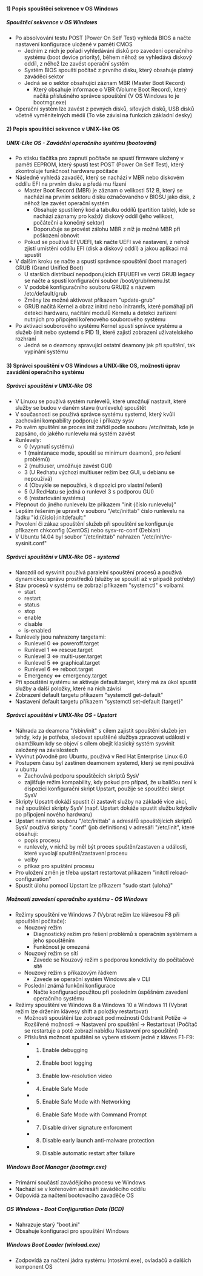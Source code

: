 #### 1) Popis spouštěcí sekvence v OS Windows

##### Spouštěcí sekvence v OS Windows
- Po absolvování testu POST (Power On Self Test) vyhledá BIOS a načte nastavení konfigurace uložené v paměti CMOS
	- Jedním z nich je pořadí vyhledávání disků pro zavedení operačního systému (boot device priority), během něhož se vyhledává diskový oddíl, z něhož lze zavést operační systém
	- Systém BIOS spouští počítač z prvního disku, který obsahuje platný zaváděcí sektor
	- Jedná se o sektor obsahující záznam MBR (Master Boot Record)
		- Který obsahuje informace o VBR (Volume Boot Record), který načítá příslušného správce spouštění (V OS Windows to je bootmgr.exe)
- Operační systém lze zavést z pevných disků, síťových disků, USB disků včetně vyměnitelných médií (To vše závisí na funkcích základní desky)
#### 2) Popis spouštěcí sekvence v UNIX-like OS

##### UNIX-Like OS -  Zavádění operačního systému (bootování)
- Po stisku tlačítka pro zapnutí počítače se spustí firmware uložený v paměti EEPROM, který spustí test POST (Power On Self Test), který zkontroluje funkčnost hardwaru počítače
- Následně vyhledá zavaděč, který se nachází v MBR nebo diskovém oddílu EFI na prvním disku a předá mu řízení
	- Master Boot Record (MBR) je záznam o velikosti 512 B, který se nachází na prvním sektoru disku označovaného v BIOSU jako disk, z něhož lze zavést operační systém
		- Obsahuje spustilený kód a tabulku oddílů (partition table), kde se nachází záznamy pro každý diskový oddíl (jeho velikost, počáteční a konečný sektor)
		- Doporučuje se provést zálohu MBR z níž je možné MBR při poškození obnovit
	- Pokud se používá EFI/UEFI, tak načte UEFI své nastavení, z nehož zjistí umístění oddílu EFI (disk a diskový oddíl) a jakou aplikaci má spustit
- V dalším kroku se načte a spustí správnce spouštění (boot manager) GRUB (Grand Unified Boot)
	- U starších distribucí nepodporujících EFI/UEFI ve verzi GRUB legacy se načte a spustí konfigurační soubor /boot/grub/menu.lst
	- V podobě konfiguračního souboru GRUB2 s názvem /etc/default/grub
	- Změny lze možné aktivovat příkazem "update-grub"
	- GRUB načítá Kernel a obraz initrd nebo initramfs, které pomáhají při detekci hardwaru, načítání modulů Kernelu a detekci zařízení nutných pro připojení kořenového souborového systému
- Po aktivaci souborového systému Kernel spustí správce systému a služeb (init nebo systemd s PID 1), které zajistí zobrazení uživatelského rozhraní
	- Jedná se o deamony spravující ostatní deamony jak při spuštění, tak vypínání systému

#### 3) Správci spouštění v OS Windows a UNIX-like OS, možnosti úprav zavádění operačního systému

##### Správci spouštění v UNIX-like OS
- V Linuxu se používá systém runlevelů, které umožňují nastavit, které služby se budou v daném stavu (runlevelu) spouštět
- V současnosti se používá správce systému systemd, který kvůli zachování kompability podporuje i příkazy sysv
- Po svém spuštění se proces init zařídí podle souboru /etc/inittab, kde je zapsáno, do jakého runlevelu má systém zavést
- Runlevely:
	- 0 (vypnutí systému)
	- 1 (maintanace mode, spouští se minimum deamonů, pro řešení problémů)
	- 2 (multiuser, umožňuje zavést GUI)
	- 3 (U Redhatu výchozí multiuser režim bez GUI, u debianu se nepoužívá)
	- 4 (Obvykle se nepoužívá, k dispozici pro vlastní řešení)
	- 5 (U RedHatu se jedná o runlevel 3 s podporou GUI)
	- 6 (restartování systému)
- Přepnout do jiného runlevelu lze příkazem "init {číslo runlevelu}"
- Lepším řešením je upravit v souboru "/etc/inittab" číslo runlevelu na řádku "id:{číslo}:initdefault:"
- Povolení či zákaz spouštění služeb při spouštění se konfiguruje příkazem chkconfig (CentOS) nebo sysv-rc-conf (Debian)
- V Ubuntu 14.04 byl soubor "/etc/inittab" nahrazen "/etc/init/rc-sysinit.conf"

##### Správci spouštění v UNIX-like OS - systemd
- Narozdíl od sysvinit používá paralelní spouštění procesů a používá dynamickou správu prostředků (služby se spouští až v případě potřeby)
- Stav procesů v systému se zobrazí příkazem "systemctl" s volbami:
	- start
	- restart
	- status
	- stop
	- enable
	- disable
	- is-enabled
- Runlevely jsou nahrazeny targetami:
	- Runlevel 0 <=> poweroff.target
	- Runlevel 1 <=> rescue.target
	- Runlevel 3 <=> multi-user.target
	- Runlevel 5 <=> graphical.target
	- Runlevel 6 <=> reboot.target
	- Emergency <=> emergency.target
- Při spouštění systému se aktivuje default.target, který má za úkol spustit služby a další položky, které na nich závisí
- Zobrazení default targetu příkazem "systemctl get-default"
- Nastavení default targetu příkazem "systemctl set-default {target}"

##### Správci spouštění v UNIX-like OS - Upstart
- Náhrada za deamona "/sbin/init" s cílem zajistit spouštění služeb jen tehdy, kdy je potřeba, sledovat spuštěné službya zpracovat události v okamžikum kdy se objeví s cílem obejít klasický systém sysvinit založený na závislostech
- Vyvinut původně pro Ubuntu, používá v Red Hat Enterprise Linux 6.0
- Postupem času byl zastínen deamonem systemd, který se nyní používá v ubuntu
	- Zachovává podporu spouštěcích skriptů SysV
	- zajišťuje režim kompability, kdy pokud pro případ, že u balíčku není k dispozici konfigurační skript Upstart, použije se spouštěcí skript SysV
- Skripty Upsatrt dokáží spustit či zastavit služby na základě více akcí, než spouštěcí skripty SysV (např. Upstart dokáže spustit službu kdykoliv po připojení nového hardwaru)
- Upstart namísto souboru "/etc/inittab" a adresářů spouštějících skriptů SysV používá skripty ".conf" (job definitions) v adresáři "/etc/init", které obsahují:
	- popis procesu
	- runlevely, v nichž by měl být proces spuštěn/zastaven a události, které vyvolají spuštění/zastavení procesu
	- volby
	- příkaz pro spuštění procesu
- Pro uložení změn je třeba upstart restartovat příkazem "initctl reload-configuration"
- Spustit úlohu pomocí Upstart lze příkazem "sudo start {uloha}"

##### Možnosti zavedení operačního systému - OS Windows
- Režimy spouštění ve Windows 7 (Vybrat režim lze klávesou F8 při spouštění počítače):
	- Nouzový režim
		- Diagnostický režim pro řešení problémů s operačním systémem a jeho spouštěním
		- Funkčnost je omezená
	- Nouzový režim se sítí
		- Zavede se Nouzový režim s podporou konektivity do počítačové sítě
	- Nouzový režim s příkazovým řádkem
		- Zavede se operační systém Windows ale v CLI
	- Poslední známá funkční konfigurace
		- Načte konfiguraci použitou při posledním úspěšném zavedení operačního systému
- Režimy spouštění ve Windows 8 a Windows 10 a Windows 11 (Vybrat režim lze držením klávesy shift a položky restartovat)
	- Možnosti spouštění lze zobrazit pod možností Odstranit Potíže -> Rozšířené možnosti -> Nastavení pro spuštění -> Restartovat (Počítač se restartuje a poté zobrazí nabídku Nastavení pro spouštění)
	- Příslušná možnost spuštění se vybere stiskem jedné z kláves F1-F9:
		- 1) Enable debugging
		- 2) Enable boot logging
		- 3) Enable low-resolution video
		- 4) Enable Safe Mode
		- 5) Enable Safe Mode with Networking
		- 6) Enable Safe Mode with Command Prompt
		- 7) Disable driver signature enforcment
		- 8) Disable early launch anti-malware protection
		- 9) Disable automatic restart after failure

##### Windows Boot Manager (bootmgr.exe)
- Primární součástí zavádějícího procesu ve Windows
- Nachází se v kořenovém adresáři zaváděcího oddílu
- Odpovídá za načtení bootovacího zavaděče OS

##### OS Windows - Boot Configuration Data (BCD)
- Nahrazuje starý "boot.ini"
- Obsahuje konfiguraci pro spouštění Windows

##### Windows Boot Loader (winload.exe)
- Zodpovídá za načtení jádra systému (ntoskrnl.exe), ovladačů a dalších komponent OS